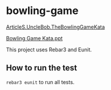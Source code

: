 # bowling-game

[ArticleS.UncleBob.TheBowlingGameKata](http://butunclebob.com/ArticleS.UncleBob.TheBowlingGameKata)

[Bowling Game Kata.ppt](http://butunclebob.com/files/downloads/Bowling%20Game%20Kata.ppt)

This project uses Rebar3 and Eunit.

## How to run the test

`rebar3 eunit` to run all tests.
